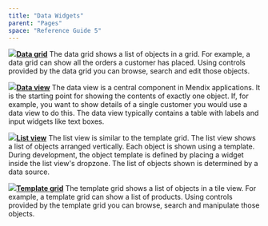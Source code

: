 ```yaml
---
title: "Data Widgets"
parent: "Pages"
space: "Reference Guide 5"
---
```



[![](attachments/4522348/13402429.png)](Data+grid)**[Data grid](Data+grid)**
The data grid shows a list of objects in a grid. For example, a data grid can show all the orders a customer has placed. Using controls provided by the data grid you can browse, search and edit those objects.



**[![](attachments/4522348/13402430.png)](Data+view)[Data view](Data+view)**
The data view is a central component in Mendix applications. It is the starting point for showing the contents of exactly one object. If, for example, you want to show details of a single customer you would use a data view to do this. The data view typically contains a table with labels and input widgets like text boxes.



**[![](attachments/4522348/13402431.png)](List+view)[List view](List+view)**
The list view is similar to the template grid. The list view shows a list of objects arranged vertically. Each object is shown using a template. During development, the object template is defined by placing a widget inside the list view's dropzone. The list of objects shown is determined by a data source.



[![](attachments/4522348/13402432.png)](Template+grid)**[Template grid](Template+grid)**
The template grid shows a list of objects in a tile view. For example, a template grid can show a list of products. Using controls provided by the template grid you can browse, search and manipulate those objects.
